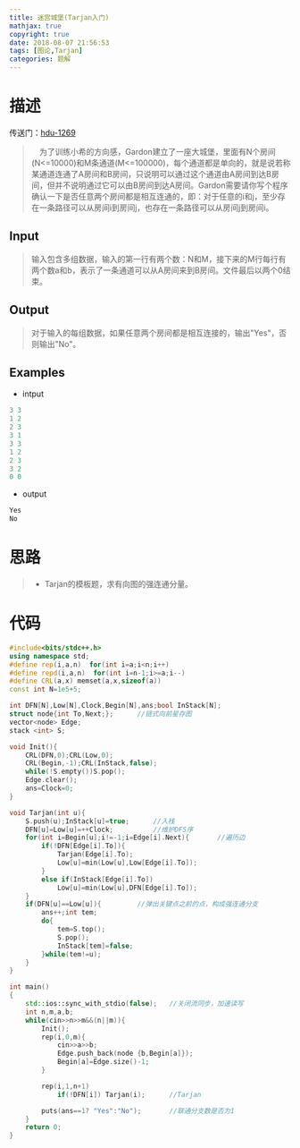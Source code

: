 ```yaml
---
title: 迷宫城堡(Tarjan入门)
mathjax: true
copyright: true
date: 2018-08-07 21:56:53
tags: [图论,Tarjan]
categories: 题解
---
```

# 描述
传送门：[hdu-1269](http://acm.hdu.edu.cn/showproblem.php?pid=1269)

>&emsp;为了训练小希的方向感，Gardon建立了一座大城堡，里面有N个房间(N<=10000)和M条通道(M<=100000)，每个通道都是单向的，就是说若称某通道连通了A房间和B房间，只说明可以通过这个通道由A房间到达B房间，但并不说明通过它可以由B房间到达A房间。Gardon需要请你写个程序确认一下是否任意两个房间都是相互连通的，即：对于任意的i和j，至少存在一条路径可以从房间i到房间j，也存在一条路径可以从房间j到房间i。

<!--more-->
## Input
> 输入包含多组数据，输入的第一行有两个数：N和M，接下来的M行每行有两个数a和b，表示了一条通道可以从A房间来到B房间。文件最后以两个0结束。


## Output
> 对于输入的每组数据，如果任意两个房间都是相互连接的，输出"Yes"，否则输出"No"。

## Examples
* intput
```c++
3 3
1 2
2 3
3 1
3 3
1 2
2 3
3 2
0 0
```
* output
```c++
Yes
No
```

# 思路
>* Tarjan的模板题，求有向图的强连通分量。

# 代码
```c++
#include<bits/stdc++.h>
using namespace std;
#define rep(i,a,n)  for(int i=a;i<n;i++)
#define repd(i,a,n)  for(int i=n-1;i>=a;i--)
#define CRL(a,x) memset(a,x,sizeof(a))
const int N=1e5+5;

int DFN[N],Low[N],Clock,Begin[N],ans;bool InStack[N];
struct node{int To,Next;};      //链式向前星存图
vector<node> Edge;
stack <int> S;

void Init(){
    CRL(DFN,0);CRL(Low,0);
    CRL(Begin,-1);CRL(InStack,false);
    while(!S.empty())S.pop();
    Edge.clear();
    ans=Clock=0;
}

void Tarjan(int u){
    S.push(u);InStack[u]=true;      //入栈
    DFN[u]=Low[u]=++Clock;          //维护DFS序
    for(int i=Begin[u];i!=-1;i=Edge[i].Next){       //遍历边
        if(!DFN[Edge[i].To]){
            Tarjan(Edge[i].To);
            Low[u]=min(Low[u],Low[Edge[i].To]);
        }
        else if(InStack[Edge[i].To])
            Low[u]=min(Low[u],DFN[Edge[i].To]);
    }
    if(DFN[u]==Low[u]){         //弹出关键点之前的点，构成强连通分支
        ans++;int tem;
        do{
            tem=S.top();
            S.pop();
            InStack[tem]=false;
        }while(tem!=u);
    }
}

int main()
{
    std::ios::sync_with_stdio(false);   //关闭流同步，加速读写
    int n,m,a,b;
    while(cin>>n>>m&&(n||m)){
        Init();
        rep(i,0,m){
            cin>>a>>b;
            Edge.push_back(node {b,Begin[a]});
            Begin[a]=Edge.size()-1;
        }

        rep(i,1,n+1)
            if(!DFN[i]) Tarjan(i);      //Tarjan

        puts(ans==1? "Yes":"No");       //联通分支数是否为1
    }
    return 0;
}

```
